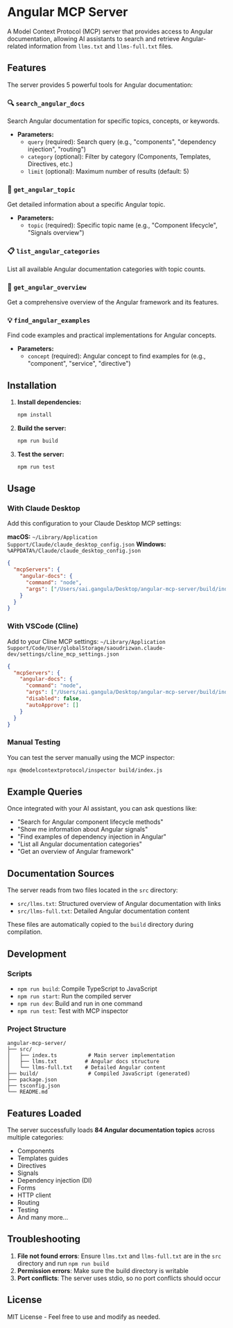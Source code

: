 # Angular MCP Server

A Model Context Protocol (MCP) server that provides access to Angular documentation, allowing AI assistants to search and retrieve Angular-related information from `llms.txt` and `llms-full.txt` files.

## Features

The server provides 5 powerful tools for Angular documentation:

### 🔍 `search_angular_docs`
Search Angular documentation for specific topics, concepts, or keywords.
- **Parameters:**
  - `query` (required): Search query (e.g., "components", "dependency injection", "routing")
  - `category` (optional): Filter by category (Components, Templates, Directives, etc.)
  - `limit` (optional): Maximum number of results (default: 5)

### 📖 `get_angular_topic`
Get detailed information about a specific Angular topic.
- **Parameters:**
  - `topic` (required): Specific topic name (e.g., "Component lifecycle", "Signals overview")

### 📋 `list_angular_categories`
List all available Angular documentation categories with topic counts.

### 🌟 `get_angular_overview`
Get a comprehensive overview of the Angular framework and its features.

### 💡 `find_angular_examples`
Find code examples and practical implementations for Angular concepts.
- **Parameters:**
  - `concept` (required): Angular concept to find examples for (e.g., "component", "service", "directive")

## Installation

1. **Install dependencies:**
   ```bash
   npm install
   ```

2. **Build the server:**
   ```bash
   npm run build
   ```

3. **Test the server:**
   ```bash
   npm run test
   ```

## Usage

### With Claude Desktop

Add this configuration to your Claude Desktop MCP settings:

**macOS:** `~/Library/Application Support/Claude/claude_desktop_config.json`
**Windows:** `%APPDATA%/Claude/claude_desktop_config.json`

```json
{
  "mcpServers": {
    "angular-docs": {
      "command": "node",
      "args": ["/Users/sai.gangula/Desktop/angular-mcp-server/build/index.js"]
    }
  }
}
```

### With VSCode (Cline)

Add to your Cline MCP settings:
`~/Library/Application Support/Code/User/globalStorage/saoudrizwan.claude-dev/settings/cline_mcp_settings.json`

```json
{
  "mcpServers": {
    "angular-docs": {
      "command": "node",
      "args": ["/Users/sai.gangula/Desktop/angular-mcp-server/build/index.js"],
      "disabled": false,
      "autoApprove": []
    }
  }
}
```

### Manual Testing

You can test the server manually using the MCP inspector:

```bash
npx @modelcontextprotocol/inspector build/index.js
```

## Example Queries

Once integrated with your AI assistant, you can ask questions like:

- "Search for Angular component lifecycle methods"
- "Show me information about Angular signals"
- "Find examples of dependency injection in Angular"
- "List all Angular documentation categories"
- "Get an overview of Angular framework"

## Documentation Sources

The server reads from two files located in the `src` directory:
- `src/llms.txt`: Structured overview of Angular documentation with links
- `src/llms-full.txt`: Detailed Angular documentation content

These files are automatically copied to the `build` directory during compilation.

## Development

### Scripts

- `npm run build`: Compile TypeScript to JavaScript
- `npm run start`: Run the compiled server
- `npm run dev`: Build and run in one command
- `npm run test`: Test with MCP inspector

### Project Structure

```
angular-mcp-server/
├── src/
│   ├── index.ts          # Main server implementation
│   ├── llms.txt         # Angular docs structure
│   └── llms-full.txt    # Detailed Angular content
├── build/                # Compiled JavaScript (generated)
├── package.json
├── tsconfig.json
└── README.md
```

## Features Loaded

The server successfully loads **84 Angular documentation topics** across multiple categories:

- Components
- Templates guides  
- Directives
- Signals
- Dependency injection (DI)
- Forms
- HTTP client
- Routing
- Testing
- And many more...

## Troubleshooting

1. **File not found errors**: Ensure `llms.txt` and `llms-full.txt` are in the `src` directory and run `npm run build`
2. **Permission errors**: Make sure the build directory is writable
3. **Port conflicts**: The server uses stdio, so no port conflicts should occur

## License

MIT License - Feel free to use and modify as needed.
